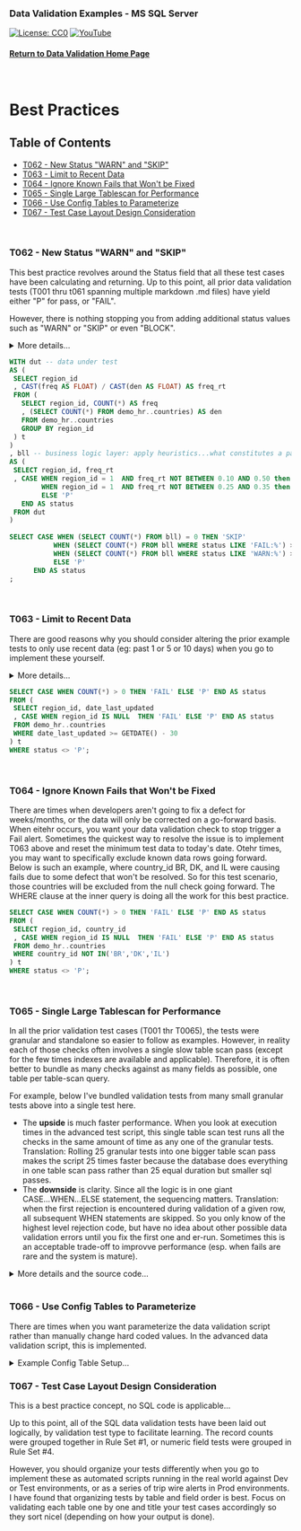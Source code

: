 ### Data Validation Examples - MS SQL Server
[![License: CC0](https://img.shields.io/badge/License-CC0-red)](LICENSE "Creative Commons Zero License by DataResearchLabs (effectively = Public Domain")
[![YouTube](https://img.shields.io/badge/YouTube-DataResearchLabs-brightgreen)](http://www.DataResearchLabs.com)
#### [Return to Data Validation Home Page](https://github.com/DataResearchLabs/sql_scripts/blob/main/data_validation_scripts.md)
<br>

# Best Practices


## Table of Contents
 - <a href="#t062">T062 - New Status "WARN" and "SKIP"</a>
 - <a href="#t063">T063 - Limit to Recent Data</a>
 - <a href="#t064">T064 - Ignore Known Fails that Won't be Fixed</a>
 - <a href="#t065">T065 - Single Large Tablescan for Performance</a>
 - <a href="#t066">T066 - Use Config Tables to Parameterize</a>
 - <a href="#t067">T067 - Test Case Layout Design Consideration</a>
<br>


<a id="t062" class="anchor" href="#t062" aria-hidden="true"> </a>
### T062 - New Status "WARN" and "SKIP"
This best practice revolves around the Status field that all these test cases have been calculating and returning.  Up to this point, all prior data validation tests (T001 thru t061 spanning multiple markdown .md files) have yield either "P" for pass, or "FAIL".

However, there is nothing stopping you from adding additional status values such as "WARN" or "SKIP" or even "BLOCK".

<details><summary>More details...</summary><br>

* In the SQL below, the first subquery (CTE) is titled "dut", short for data under test.  This simply calculates the frequency with which region_id = 1 occurs.
* The second subquery (CTE) is titles "bll", short for business logic layer.  This is where the magic happens.  Because CASE...WHEN logic is sequential, it is important that the highest severity checks are done first.  In this case, we check for the frequency being a FAIL because it is outside of the wide range 10% to 50%.  However, we come right back in the following WHEN statement and set the status to WARN if the frequency observed is outside of the narrower (than FAIL) range of 25% to 35%.  So as coded, a WARN is issue when the actual frequency is between 10% to 25% or 35% to 50%.  A frequency between 25% to 35% = Pass.  A frequency below 10% or above 50% = Fail.
* The third subquery simply parses the results to a single cell value of P, FAIL,or WARN.  
* HOWEVER, notice that the lowest query sets the status field value = 'SKIP' if the table is completely empty...we would not want to test data that does not exist.  Sometimes a value of "BLOCK" might be more appropriate than "SKIP" depending on your situation.  Regardless, it is often nice to wire in these pre-condition checks to head off false-negatives (FAILs).
</details>
	
 ```sql
WITH dut -- data under test
AS (
  SELECT region_id
  , CAST(freq AS FLOAT) / CAST(den AS FLOAT) AS freq_rt
  FROM (
    SELECT region_id, COUNT(*) AS freq
    , (SELECT COUNT(*) FROM demo_hr..countries) AS den
    FROM demo_hr..countries
    GROUP BY region_id
  ) t
)
, bll -- business logic layer: apply heuristics...what constitutes a pass or a fail?
AS (
  SELECT region_id, freq_rt
  , CASE WHEN region_id = 1  AND freq_rt NOT BETWEEN 0.10 AND 0.50 then 'FAIL: Frequency occurrence of region_id=1 is FAR outside threshold|exp=0.28 thru 0.36|act=' + CAST(freq_rt AS VARCHAR(8))
         WHEN region_id = 1  AND freq_rt NOT BETWEEN 0.25 AND 0.35 then 'WARN: Frequency occurrence of region_id=1 is outside threshold|exp=0.20 thru 0.28|act=' + CAST(freq_rt AS VARCHAR(8))
         ELSE 'P'
    END AS status
  FROM dut
)
    
SELECT CASE WHEN (SELECT COUNT(*) FROM bll) = 0 THEN 'SKIP'
            WHEN (SELECT COUNT(*) FROM bll WHERE status LIKE 'FAIL:%') > 0 THEN 'FAIL'
            WHEN (SELECT COUNT(*) FROM bll WHERE status LIKE 'WARN:%') > 0 THEN 'WARN'
            ELSE 'P'
       END AS status
;
```
<br>


<a id="t063" class="anchor" href="#t063" aria-hidden="true"> </a>
### T063 - Limit to Recent Data
There are good reasons why you should consider altering the prior example tests to only use recent data (eg: past 1 or 5 or 10 days) when you go to implement these yourself.  

<details><summary>More details...</summary><br>
	
Three important reasons are:
1. **Performance** - if the test can filter down to just a small recent subset of data and test just that rather than pulling the entire past 5 years, well that is 1,500+ times less data and should run much faster (depending on underlyng table size, indexes, physical location, etc.)
2. **Sensitivity** - If you are running say a null rate check, or a value frequency check...obviously it will take many days of bad data for a defect to begin to impact the rate enough to eventually trigger an alert.  Much better in those scenarios to average rates across one or no more than 5 days and set the threhold to trigger off of that.
3.  **Garabage Decay** - This is an artifiact of the imperfect world we live in.  There are times when I'd setup an alert to fire daily and notify the appropriate people to correct it, but other higher priorities kept them from geting to it for 2 or 3 days.  I didn't want that alarm firing over and over again, causing me to look and confirm, "Oh year, known issue...they'll get to it".  Instead, I setup the alert to look only at the past 24 hours and scheduled it to run daily.  It only tested new data once and reported the error once. 

In the example below, the inner query is only checking for nulls against data that was last updated in the past 30 days. 

P.S. - To achieve maximum performance here, find an indexed field to filter on in your WHERE clause; you want to avoid an unnecessary table scan against a giant table.  So, if you are lucky and have an appropriate create or update date field that is indexed then you are golden.  However, if not, then maybe find a primary key that is a numeric integer that increments with every new row.  Worst case you could just take the MAX() - several thousand rows and test those...or you could cross reference a date somehow to that ID field (example lookup dates in a batch table to pick the minimum Batch_ID and filter on that as a surrogate for date time that is indexed and will run fast).

</details>
	
 ```sql
SELECT CASE WHEN COUNT(*) > 0 THEN 'FAIL' ELSE 'P' END AS status
FROM (
  SELECT region_id, date_last_updated
  , CASE WHEN region_id IS NULL  THEN 'FAIL' ELSE 'P' END AS status
  FROM demo_hr..countries
  WHERE date_last_updated >= GETDATE() - 30 
) t
WHERE status <> 'P';
```
<br>


<a id="t064" class="anchor" href="#t064" aria-hidden="true"> </a>
### T064 - Ignore Known Fails that Won't be Fixed
There are times when developers aren't going to fix a defect for weeks/months, or the data will only be corrected on a go-forward basis.  When eitehr occurs, you want your data validation check to stop trigger a Fail alert.  Sometimes the quickest way to resolve the issue is to implement T063 above and reset the minimum test data to today's date.  Otehr times, you may want to specifically exclude known data rows going forward.  Below is such an example, where country_id BR, DK, and IL were causing fails due to some defect that won't be resolved.  So for this test scenario, those countries will be excluded from the null check going forward.  The WHERE clause at the inner query is doing all the work for this best practice.

 ```sql
SELECT CASE WHEN COUNT(*) > 0 THEN 'FAIL' ELSE 'P' END AS status
FROM (
  SELECT region_id, country_id
  , CASE WHEN region_id IS NULL  THEN 'FAIL' ELSE 'P' END AS status
  FROM demo_hr..countries
  WHERE country_id NOT IN('BR','DK','IL') 
) t
WHERE status <> 'P';
```
<br>


<a id="t065" class="anchor" href="#t065" aria-hidden="true"> </a>
### T065 - Single Large Tablescan for Performance
In all the prior validation test cases (T001 thr T0065), the tests were granular and standalone so easier to follow as examples.  However, in reality each of those checks often involves a single slow table scan pass (except for the few times indexes are available and applicable).  Therefore, it is often better to bundle as many checks against as many fields as possible, one table per table-scan query.

For example, below I've bundled validation tests from many small granular tests above into a single test here.  

* The **upside** is much faster performance.  When you look at execution times in the advanced test script, this single table scan test runs all the checks in the same amount of time as any one of the granular tests.  Translation: Rolling 25 granular tests into one bigger table scan pass makes the script 25 times faster because the database does everything in one table scan pass rather than 25 equal duration but smaller sql passes.
* The **downside** is clarity.  Since all the logic is in one giant CASE...WHEN...ELSE statement, the sequencing matters.  Translation: when the first rejection is encountered during validation of a given row, all subsequent WHEN statements are skipped.  So you only know of the highest level rejection code, but have no idea about other possible data validation errors until you fix the first one and er-run.  Sometimes this is an acceptable trade-off to improvve performance (esp. when fails are rare and the system is mature).

<details><summary>More details and the source code...</summary><br>

In the example below, there is an inner query that you can highlight and execute from your SQL IDE to see results at the row level with specific rejection codes encountered, if any.  The outer query is simply a wrapper that returns a single value of pass or fail depending on whether rejection codes were found in the data.

```sql
SELECT CASE WHEN COUNT(*) > 0 THEN 'FAIL' ELSE 'P' END AS status
FROM (
  SELECT employee_id, salary, commission_pct, hire_date, zip5, job_id, email, first_name, last_name, phone_number, some_date_fmt1
  , CASE WHEN employee_id < 100                                        THEN 'REJ-01: Field employee_id > 99|exp>99|act=' + CAST(employee_id AS VARCHAR(10))
         WHEN employee_id > 999                                        THEN 'REJ-02: Field employee_id < 1000|exp<1000|act=' + CAST(employee_id AS VARCHAR(10))
         WHEN salary * commission_pct > 10000                          THEN 'REJ-03: Fields salary x commission_pct <= $10,000|exp<10,000|act=' + CAST(salary * commission_pct AS VARCHAR(15))
         WHEN CONVERT(VARCHAR(8), hire_date, 108) <> '00:00:00'        THEN 'REJ-04: Field hire_date cannot have a time part|exp=12:00:00|act=' + CONVERT(VARCHAR(8), hire_date, 108)
         WHEN zip5 LIKE '%[^0-9]%'                                     THEN 'REJ-05: Field zip9 will not convert to a number|exp=converts to number|act=' + zip5
         WHEN job_id IN('CEO','CFO','COO','CIO','POTUS')               THEN 'REJ-06: Verify job_id not in domain list of excluded values|exp<>1of5|act=' + job_id
         WHEN email <> SUBSTRING(UPPER(SUBSTRING(first_name, 1, 1) 
                   + last_name), 1, 8)                                 THEN 'REJ-07: Field email <> first char of first_name + last_name|exp=' + SUBSTRING(UPPER(SUBSTRING(first_name, 1, 1) + last_name), 1, 8) + '|act=' + email
         WHEN LEN(phone_number) NOT IN(12,18)                          THEN 'REJ-08: Field phone_number length is allowed|exp=12,18|act=' + CAST(LEN(phone_number) AS VARCHAR(6))
         WHEN SUBSTRING(last_name COLLATE SQL_Latin1_General_CP1_CS_AS, 2, 255) <> LOWER(SUBSTRING(last_name COLLATE SQL_Latin1_General_CP1_CS_AS, 2, 255)) THEN 'REJ-10: Verify last_name after first char is all lower case|exp=lcase|act=' + last_name 
         WHEN employee_id LIKE '%[A-Za-z]%'                            THEN 'REJ-11: Field employee_id does not contain alpha characters|exp=no-alphas|act=' + CAST(employee_id AS VARCHAR(20))
         WHEN last_name LIKE '%[0-9]%'                                 THEN 'REJ-12: Field last_name does not contain numeric digits|exp=no-digits|act=' + last_name 
         WHEN first_name LIKE '%''%'                                   THEN 'REJ-13: Field first_name does not contain single quote characters|exp=none|act=' + first_name
         WHEN first_name LIKE '%"%'                                    THEN 'REJ-14: Field first_name does not contain quotation characters|exp=none|act=' + first_name
         WHEN CHARINDEX(last_name, CHAR(10))  > 0                      THEN 'REJ-15: Field last_name has a Line Feed (CHAR-10)|exp=none|act=at position ' + CAST(CHARINDEX(last_name, CHAR(10)) AS VARCHAR(4))
         WHEN CHARINDEX(last_name, CHAR(13))  > 0                      THEN 'REJ-16: Field last_name has a Carriage Return (CHAR-13)|exp=none|act=at position ' + CAST(CHARINDEX(last_name, CHAR(13)) AS VARCHAR(4))
         WHEN CHARINDEX(last_name, CHAR(9))   > 0                      THEN 'REJ-17: Field last_name has a Tab (CHAR-9)|exp=none|act=at position ' + CAST(CHARINDEX(last_name, CHAR(9)) AS VARCHAR(4))
         WHEN CHARINDEX(last_name, CHAR(160)) > 0                      THEN 'REJ-18: Field last_name has a Non-Breaking-Space (CHAR-160)|exp=none|act=at position ' + CAST(CHARINDEX(last_name, CHAR(160)) AS VARCHAR(4))
         WHEN CHARINDEX(last_name, CHAR(151)) > 0                      THEN 'REJ-19: Field last_name has a Non-Breaking-Space (CHAR-151)|exp=none|act=at position ' + CAST(CHARINDEX(last_name, CHAR(151)) AS VARCHAR(4))
         WHEN CHARINDEX(last_name, CHAR(11)) > 0                       THEN 'REJ-20: Field last_name has a Vertical Tab (CHAR-11)|exp=none|act=at position ' + CAST(CHARINDEX(last_name, CHAR(11)) AS VARCHAR(4))
         WHEN CHARINDEX(last_name, CHAR(12)) > 0                       THEN 'REJ-21: Field last_name has a Form Feed (CHAR-12)|exp=none|act=at position ' + CAST(CHARINDEX(last_name, CHAR(12)) AS VARCHAR(4))
         WHEN CHARINDEX(last_name, CHAR(133)) > 0                      THEN 'REJ-22: Field last_name has a Next Line (CHAR-133)|exp=none|act=at position ' + CAST(CHARINDEX(last_name, CHAR(133)) AS VARCHAR(4))
         WHEN CHARINDEX(last_name, '.') > 0                            THEN 'REJ-23: Field last_name has a period|exp=none|act=at position ' + CAST(CHARINDEX(last_name, '.') AS VARCHAR(4))
         WHEN last_name LIKE '%[,/:()&#?;]%'                           THEN 'REJ-24: Field last_name has a ",/:()&#?;" characters|exp=none|act=' + last_name 
         WHEN phone_number LIKE '%[^.0123456789]%'                     THEN 'REJ-25: Field phone_number can only have characters ".012345789"|exp=onlyAlloweChars|act=' + phone_number 
         WHEN phone_number NOT LIKE '%.%'                              THEN 'REJ-26: Verify phone_number contains a ''.''|exp=contains-.|act=' + phone_number
         WHEN phone_number NOT LIKE '___.___.____' 
          AND phone_number NOT LIKE '011.__.____._____%'               THEN 'REJ-27: Verify phone_number like pattern "___.___.____" or "011.__.____._____"|exp=yes|act=' + phone_number
         WHEN zip5 LIKE '%[^0-9]%'                                     THEN 'REJ-28: Field zip9 will not convert to a number|exp=converts to number|act=' + zip5 
         WHEN REPLACE(REPLACE(REPLACE(REPLACE(REPLACE(REPLACE(REPLACE(
              REPLACE(REPLACE(REPLACE(some_date_fmt1,'0',''),'1','')
              ,'2',''),'3',''),'4',''),'5',''),'6',''),'7',''),'8'
              ,''),'9','')  > ''                                       THEN 'REJ-29: Unexpected chars exist (numeric 0-9 only)|exp=Fmt="yyyymmdd"|act=' + some_date_fmt1
         WHEN NOT LEN(TRIM(some_date_fmt1)) = 8                           THEN 'REJ-30: Must be 8 Chars|exp=Fmt="yyyymmdd"|act=' + some_date_fmt1
         WHEN NOT SUBSTRING(some_date_fmt1,1,4) BETWEEN '1753' AND '9999' THEN 'REJ-31: Year Not Btw 1753-9999|exp=Fmt="yyyymmdd"|act=' + some_date_fmt1
         WHEN NOT SUBSTRING(some_date_fmt1,5,2) BETWEEN '01' AND '12'     THEN 'REJ-32: Month Not Btw 01-12|exp=Fmt="yyyymmdd"|act=' + some_date_fmt1
         WHEN NOT SUBSTRING(some_date_fmt1,7,2) BETWEEN '01' AND '31'     THEN 'REJ-33: Day Not Btw 01-31|exp=Fmt="yyyymmdd"|act=' + some_date_fmt1
         ELSE 'P'
    END AS status
  FROM demo_hr..employees
  WHERE email NOT IN('DRAPHEAL', 'JAMRLOW', 'JMURMAN', 'LDEHAAN', 'JRUSSEL', 'TJOLSON')  
                   -- DRAPHAEL vs DRAPHEAL, JMARLOW vs JAMRLOW, JMURMAN vs JURMAN, LDE HAAN VS LDEHAAN, JRUSSELL vs JRUSSEL, TOLSON vs TJOLSON)
) t
WHERE status <> 'P';
```
</details>
<br>


<a id="t066" class="anchor" href="#t066" aria-hidden="true"> </a>
### T066 - Use Config Tables to Parameterize
There are times when you want parameterize the data validation script rather than manually change hard coded values.  In the advanced data validation script, this is implemented.
	
<details><summary>Example Config Table Setup...</summary><br>
	
```sql
WITH config
AS (
  SELECT 'NumberDaysLookBack' AS prop_nm, '100' AS prop_val
)

SELECT CASE WHEN COUNT(*) > 0 THEN 'FAIL' ELSE 'P' END AS status
FROM (
  SELECT CASE WHEN row_count < 5 THEN 'FAIL'
              ELSE 'P'
         END AS status
  FROM (
    SELECT COUNT(*) AS row_count 
    FROM demo_hr..countries
    WHERE date_last_updated >= GETDATE() - (SELECT CAST(prop_val AS INT) 
                                            FROM config 
                                            WHERE prop_nm = 'NumberDaysLookBack')
  ) t
) t2
WHERE status <> 'P';
```
<br>
</details>

<a id="t067" class="anchor" href="#t067" aria-hidden="true"> </a>
### T067 - Test Case Layout Design Consideration
This is a best practice concept, no SQL code is applicable...
	
Up to this point, all of the SQL data validation tests have been laid out logically, by validation test type to facilitate learning.  The record counts were grouped together in Rule Set #1, or numeric field tests were grouped in Rule Set #4.  
	
However, you should organize your tests differently when you go to implement these as automated scripts running in the real world against Dev or Test environments, or as a series of trip wire alerts in Prod environments.  I have found that organizing tests by table and field order is best.  Focus on validating each table one by one and title your test cases accordingly so they sort nicel (depending on how your output is done).  
	
